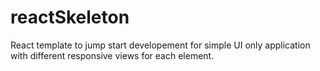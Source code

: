 # reactSkeleton

React template to jump start developement for simple UI only application with different responsive views for each element. 